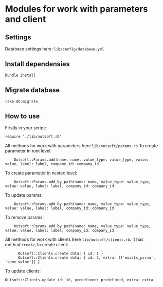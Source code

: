 # Modules for work with parameters and client

## Settings

Database settings here: `lib/config/database.yml`

## Install dependensies

```
bundle install
```

## Migrate database

```
rake db:migrate
```

## How to use

Firstly in your script:
```
require './lib/outsoft.rb'
```

All methods for work with parameters here `lib/outsoft/params.rb`
To create parameter in root level:
```
    Outsoft::Params.add(name: name, value_type: value_type, value: value, label: label, company_id: company_id
```

To create parameter in nested level:
```
    Outsoft::Params.add_by_path(name: name, value_type: value_type, value: value, label: label, company_id: company_id
```

To update params:
```
    Outsoft::Params.add_by_path(name: name, value_type: value_type, value: value, label: label, company_id: company_id
```

To remove params:
```
    Outsoft::Params.add_by_path(name: name, value_type: value_type, value: value, label: label, company_id: company_id
```


All methods for work with clients here `lib/outsoft/clients.rb`. 
It has method `create`, to create client:
```
      Outsoft::Clients.create data: { id: 1 }
      Outsoft::Clients.create data: { id: 2, extra: [['exists_param', 'some value']] }
```

To update clients:
```
Outsoft::Clients.update id: id, predefined: predefined, extra: extra

```